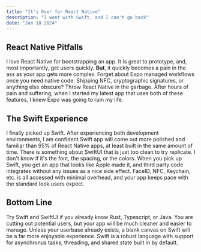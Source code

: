```yaml
---
title: "It's Over for React Native"
description: "I went with Swift, and I can't go back"
date: "Jan 18 2024"
---
```



## React Native Pitfalls

I love React Native for bootstrapping an app. It is great to prototype, and, most importantly, get users quickly. 
**But**, it quickly becomes a pain in the ass as your app gets more complex. Forget about Expo managed workflows once you need native code. Shipping NFC, cryptographic signatures, or anything else obscure? Throw React Native in the garbage. After hours of pain and suffering, when I started my latest app that uses both of these features, I knew Expo was going to ruin my life.

## The Swift Experience

I finally picked up Swift. After experiencing both development environments, I am confident Swift app will come out more polished and familiar than 95% of React Native apps, at least built in the same amount of time. There is something about SwiftUI that is just too clean to try replicate. I don't know if it's the font, the spacing, or the colors. When you pick up Swift, you get an app that looks like Apple made it, and third party code integrates without any issues as a nice side effect. FaceID, NFC, Keychain, etc. is all accessed with minimal overhead, and your app keeps pace with the standard look users expect. 

## Bottom Line

Try Swift and SwiftUI if you already know Rust, Typescript, or Java. 
You are cutting out potential users, but your app will be much cleaner and easier to manage.
Unless your userbase already exists, a blank canvas on Swift will be a far more enjoyable experience.
Swift is a robust language with support for asynchronus tasks, threading, and shared state built in by default.
